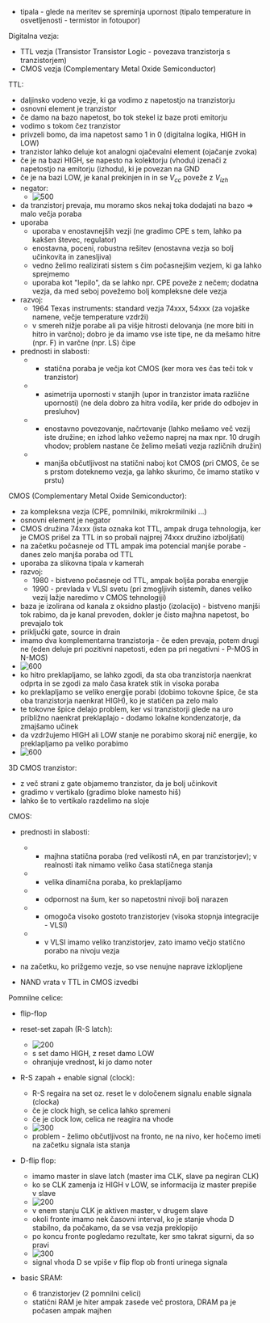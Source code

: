 - tipala - glede na meritev se spreminja upornost (tipalo temperature in osvetljenosti - termistor in fotoupor)

Digitalna vezja:
- TTL vezja (Transistor Transistor Logic - povezava tranzistorja s tranzistorjem)
- CMOS vezja (Complementary Metal Oxide Semiconductor)

TTL:
- daljinsko vodeno vezje, ki ga vodimo z napetostjo na tranzistorju
- osnovni element je tranzistor
- če damo na bazo napetost, bo tok stekel iz baze proti emitorju
- vodimo s tokom čez tranzistor
- privzeli bomo, da ima napetost samo 1 in 0 (digitalna logika, HIGH in LOW)
- tranzistor lahko deluje kot analogni ojačevalni element (ojačanje zvoka)
- če je na bazi HIGH, se napesto na kolektorju (vhodu) izenači z napetostjo na emitorju (izhodu), ki je povezan na GND
- če je na bazi LOW, je kanal prekinjen in in se $V_{cc}$ poveže z $V_{izh}$
- negator:
	- ![500](../../Images2/Pasted%20image%2020241015112815.png)
- da tranzistorj prevaja, mu moramo skos nekaj toka dodajati na bazo => malo večja poraba
- uporaba
	- uporaba v enostavnejših vezji (ne gradimo CPE s tem, lahko pa kakšen števec, regulator)
	- enostavna, poceni, robustna rešitev (enostavna vezja so bolj učinkovita in zanesljiva)
	- vedno želimo realizirati sistem s čim počasnejšim vezjem, ki ga lahko sprejmemo
	- uporaba kot "lepilo", da se lahko npr. CPE poveže z nečem; dodatna vezja, da med seboj povežemo bolj kompleksne dele vezja
- razvoj:
	- 1964 Texas instruments: standard vezja 74xxx, 54xxx (za vojaške namene, večje temperature vzdrži)
	- v smereh nižje porabe ali pa višje hitrosti delovanja (ne more biti in hitro in varčno); dobro je da imamo vse iste tipe, ne da mešamo hitre (npr. F) in varčne (npr. LS) čipe
- prednosti in slabosti:
	- - statična poraba je večja kot CMOS (ker mora ves čas teči tok v tranzistor)
	- - asimetrija upornosti v stanjih (upor in tranzistor imata različne upornosti) (ne dela dobro za hitra vodila, ker pride do odbojev in presluhov)
	- + enostavno povezovanje, načrtovanje (lahko mešamo več vezij iste družine; en izhod lahko vežemo naprej na max npr. 10 drugih vhodov; problem nastane če želimo mešati vezja različnih družin)
	- + manjša občutljivost na statični naboj kot CMOS (pri CMOS, če se s prstom doteknemo vezja, ga lahko skurimo, če imamo statiko v prstu)

CMOS (Complementary Metal Oxide Semiconductor):
- za kompleksna vezja (CPE, pomnilniki, mikrokrmilniki ...)
- osnovni element je negator
- CMOS družina 74xxx (ista oznaka kot TTL, ampak druga tehnologija, ker je CMOS prišel za TTL in so probali najprej 74xxx družino izboljšati)
- na začetku počasneje od TTL ampak ima potencial manjše porabe - danes zelo manjša poraba od TTL
- uporaba za slikovna tipala v kamerah
- razvoj:
	- 1980 - bistveno počasneje od TTL, ampak boljša poraba energije
	- 1990 - prevlada v VLSI svetu (pri zmogljivih sistemih, danes veliko vezij lažje naredimo v CMOS tehnologiji)
- baza je izolirana od kanala z oksidno plastjo (izolacijo) - bistveno manjši tok rabimo, da je kanal prevoden, dokler je čisto majhna napetost, bo prevajalo tok
- priključki gate, source in drain
- imamo dva komplementarna tranzistorja - če eden prevaja, potem drugi ne (eden deluje pri pozitivni napetosti, eden pa pri negativni - P-MOS in N-MOS)
- ![600](../../Images2/Pasted%20image%2020241015115937.png)
- ko hitro preklapljamo, se lahko zgodi, da sta oba tranzistorja naenkrat odprta in se zgodi za malo časa kratek stik in visoka poraba
- ko preklapljamo se veliko energije porabi (dobimo tokovne špice, če sta oba tranzistorja naenkrat HIGH), ko je statičen pa zelo malo
- te tokovne špice delajo problem, ker vsi tranzistorji glede na uro približno naenkrat preklaplajo - dodamo lokalne kondenzatorje, da zmajšamo učinek
- da vzdržujemo HIGH ali LOW stanje ne porabimo skoraj nič energije, ko preklapljamo pa veliko porabimo
- ![600](../../Images2/Pasted%20image%2020241015122122.png)

3D CMOS tranzistor:
- z več strani z gate objamemo tranzistor, da je bolj učinkovit
- gradimo v vertikalo (gradimo bloke namesto hiš)
- lahko še to vertikalo razdelimo na sloje

CMOS:
- prednosti in slabosti:
	- + majhna statična poraba (red velikosti nA, en par tranzistorjev); v realnosti itak nimamo veliko časa statičnega stanja
	- - velika dinamična poraba, ko preklapljamo
	- + odpornost na šum, ker so napetostni nivoji bolj narazen
	- + omogoča visoko gostoto tranzistorjev (visoka stopnja integracije - VLSI)
	- - v VLSI imamo veliko tranzistorjev, zato imamo večjo statično porabo na nivoju vezja
- na začetku, ko prižgemo vezje, so vse nenujne naprave izklopljene

- NAND vrata v TTL in CMOS izvedbi

Pomnilne celice:
- flip-flop
- reset-set zapah (R-S latch):
	- ![200](../../Images2/Pasted%20image%2020241015123824.png)
	- s set damo HIGH, z reset damo LOW
	- ohranjuje vrednost, ki jo damo noter
- R-S zapah + enable signal (clock):
	- R-S regaira na set oz. reset le v določenem signalu enable signala (clocka)
	- če je clock high, se celica lahko spremeni
	- če je clock low, celica ne reagira na vhode
	- ![300](../../Images2/Pasted%20image%2020241015124243.png)
	- problem - želimo občutljivost na fronto, ne na nivo, ker hočemo imeti na začetku signala ista stanja
- D-flip flop:
	- imamo master in slave latch (master ima CLK, slave pa negiran CLK)
	- ko se CLK zamenja iz HIGH v LOW, se informacija iz master prepiše v slave
	- ![200](../../Images2/Pasted%20image%2020241015124911.png)
	- v enem stanju CLK je aktiven master, v drugem slave
	- okoli fronte imamo nek časovni interval, ko je stanje vhoda D stabilno, da počakamo, da se vsa vezja preklopijo
	- po koncu fronte pogledamo rezultate, ker smo takrat sigurni, da so pravi
	- ![300](../../Images2/Pasted%20image%2020241015125039.png)
	- signal vhoda D se vpiše v flip flop ob fronti urinega signala

- basic SRAM:
	- 6 tranzistorjev (2 pomnilni celici)
	- statični RAM je hiter ampak zasede več prostora, DRAM pa je počasen ampak majhen